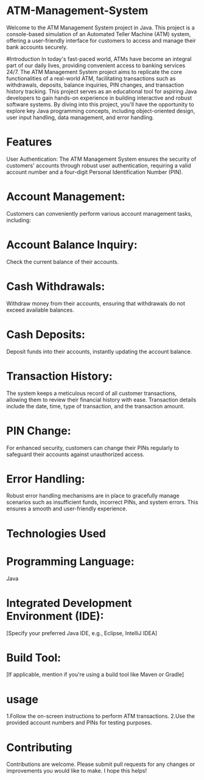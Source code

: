 # ATM-Management-System
Welcome to the ATM Management System project in Java. This project is a console-based simulation of an Automated Teller Machine (ATM) system, offering a user-friendly interface for customers to access and manage their bank accounts securely.

#Introduction
          In today's fast-paced world, ATMs have become an integral part of our daily lives, providing convenient access to banking services 24/7. The ATM Management System project aims to replicate the core functionalities of a real-world ATM, facilitating transactions such as withdrawals, deposits, balance inquiries, PIN changes, and transaction history tracking.
          This project serves as an educational tool for aspiring Java developers to gain hands-on experience in building interactive and robust software systems. By diving into this project, you'll have the opportunity to explore key Java programming concepts, including object-oriented design, user input handling, data management, and error handling.

# Features
User Authentication: The ATM Management System ensures the security of customers' accounts through robust user authentication, requiring a valid account number and a four-digit Personal Identification Number (PIN).

# Account Management: 
Customers can conveniently perform various account management tasks, including:
# Account Balance Inquiry: 
Check the current balance of their accounts.
# Cash Withdrawals: 
Withdraw money from their accounts, ensuring that withdrawals do not exceed available balances.
# Cash Deposits: 
Deposit funds into their accounts, instantly updating the account balance.
# Transaction History: 
The system keeps a meticulous record of all customer transactions, allowing them to review their financial history with ease. Transaction details include the date, time, type of transaction, and the transaction amount.
# PIN Change: 
For enhanced security, customers can change their PINs regularly to safeguard their accounts against unauthorized access.
# Error Handling: 
Robust error handling mechanisms are in place to gracefully manage scenarios such as insufficient funds, incorrect PINs, and system errors. This ensures a smooth and user-friendly experience.

# Technologies Used
# Programming Language: 
Java
# Integrated Development Environment (IDE): 
[Specify your preferred Java IDE, e.g., Eclipse, IntelliJ IDEA]
# Build Tool: 
[If applicable, mention if you're using a build tool like Maven or Gradle]

# usage
1.Follow the on-screen instructions to perform ATM transactions.
2.Use the provided account numbers and PINs for testing purposes.
# Contributing
Contributions are welcome. Please submit pull requests for any changes or improvements you would like to make. I hope this helps!
